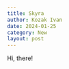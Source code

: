 ```yaml
---
title: Skyra
author: Kozak Ivan
date: 2024-01-25
category: New
layout: post
---
```


Hi, there!
